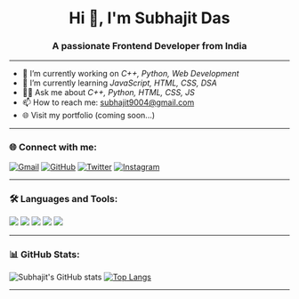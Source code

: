 <h1 align="center">Hi 👋, I'm Subhajit Das </h1>
<h3 align="center">A passionate Frontend Developer from India</h3>

---

- 🔭 I’m currently working on *C++, Python, Web Development*
- 🌱 I’m currently learning *JavaScript, HTML, CSS, DSA*
- 👨‍💻 Ask me about *C++, Python, HTML, CSS, JS*
- 📫 How to reach me:  subhajit9004@gmail.com
- 🌐 Visit my portfolio (coming soon...)

---

### 🌐 Connect with me:


<p align="left">
  <a href="mailto:subhajit9004@gmail.com"><img src="https://img.shields.io/badge/Gmail-D14836?style=for-the-badge&logo=gmail&logoColor=white" alt="Gmail"/></a>
  <a href="https://github.com/Subhajit944"><img src="https://img.shields.io/badge/GitHub-000000?style=for-the-badge&logo=github&logoColor=white" alt="GitHub"/></a>
  <a href="https://twitter.com/your_username"><img src="https://img.shields.io/badge/Twitter-1DA1F2?style=for-the-badge&logo=twitter&logoColor=white" alt="Twitter"/></a>
  <a href="https://www.instagram.com/annesh_das_official__944/"><img src="https://img.shields.io/badge/Instagram-E4405F?style=for-the-badge&logo=instagram&logoColor=white" alt="Instagram"/></a>
</p>


---

### 🛠 Languages and Tools:


<p align="left">
  <img src="https://img.shields.io/badge/C++-00599C?style=for-the-badge&logo=cplusplus&logoColor=white"/>
  <img src="https://img.shields.io/badge/Python-3776AB?style=for-the-badge&logo=python&logoColor=white"/>
  <img src="https://img.shields.io/badge/HTML5-E34F26?style=for-the-badge&logo=html5&logoColor=white"/>
  <img src="https://img.shields.io/badge/CSS3-1572B6?style=for-the-badge&logo=css3&logoColor=white"/>
  <img src="https://img.shields.io/badge/JavaScript-F7DF1E?style=for-the-badge&logo=javascript&logoColor=black"/>
</p>


---

### 📊 GitHub Stats:

![Subhajit's GitHub stats](https://github-readme-stats.vercel.app/api?username=Subhajit944&show_icons=true&theme=radical )
[![Top Langs](https://github-readme-stats.vercel.app/api/top-langs/?username=Subhajit944&layout=compact&theme=radical)](https://github.com/Subhajit944/github-readme-stats)

---


